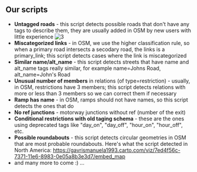 ## Our scripts
* **Untagged roads** - this script detects possible roads that don't have any tags to describe them, they are usually added in OSM by new users with little experience
![3](https://cloud.githubusercontent.com/assets/16319427/17206298/b571eb30-54b7-11e6-9801-487dab985fe1.PNG)
* **Miscategorized links** - in OSM, we use the higher classification rule, so when a primary road intersects a secodary road, the links is a primary_link; this script detects cases where the link is miscategorized
* **Similar name/alt_name** - this script detects streets that have name and alt_name tags really similar, for example name=Johns Road, alt_name=John's Road
* **Unusual number of members** in relations (of type=restriction) - usually, in OSM, restrictions have 3 members; this script detects relations with more or less than 3 members so we can correct them if necessary
* **Ramp has name** - in OSM, ramps should not have names, so this script detects the ones that do
* **No ref junctions** - motorway junctions without ref (number of the exit)
* **Conditional restrictions with old taging schema** - these are the ones using deprecated tags like "day_on", "day_off", "hour_on", "hour_off", etc.
* **Possible roundabouts** - this script detects circular geometries in OSM that are most probable roundabouts. Here's what the script detected in North America: https://gavrismanuela1993.carto.com/viz/7ed4f56c-7371-11e6-8983-0e05a8b3e3d7/embed_map
* and many more to come :) ...

